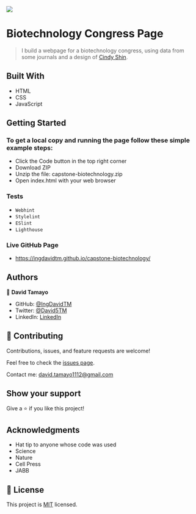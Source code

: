 ![](https://img.shields.io/badge/Microverse-blueviolet)

# Biotechnology Congress Page

> I build a webpage for a biotechnology congress, using data from some journals and a design of [Cindy Shin](https://www.behance.net/adagio07).

## Built With

- HTML
- CSS
- JavaScript

## Getting Started

### To get a local copy and running the page follow these simple example steps:
- Click the Code button in the top right corner
- Download ZIP
- Unzip the file: capstone-biotechnology.zip
- Open index.html with your web browser
### Tests
- `Webhint`
- `Stylelint`
- `ESlint`
- `Lighthouse`

### Live GitHub Page
- https://ingdavidtm.github.io/capstone-biotechnology/

## Authors

👤 **David Tamayo**

- GitHub: [@IngDavidTM](https://github.com/IngDavidTM)
- Twitter: [@David5TM](https://twitter.com/David5TM)
- LinkedIn: [LinkedIn](https://www.linkedin.com/in/ing-david-tamayo)

## 🤝 Contributing

Contributions, issues, and feature requests are welcome!

Feel free to check the [issues page](../../issues/).

Contact me: david.tamayo1112@gmail.com

## Show your support

Give a ⭐️ if you like this project!

## Acknowledgments

- Hat tip to anyone whose code was used
- Science
- Nature
- Cell Press
- JABB

## 📝 License

This project is [MIT](./LICENSE) licensed.
